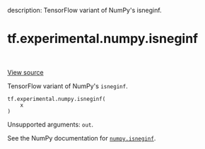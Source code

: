 description: TensorFlow variant of NumPy's isneginf.

<div itemscope itemtype="http://developers.google.com/ReferenceObject">
<meta itemprop="name" content="tf.experimental.numpy.isneginf" />
<meta itemprop="path" content="Stable" />
</div>

# tf.experimental.numpy.isneginf

<!-- Insert buttons and diff -->

<table class="tfo-notebook-buttons tfo-api nocontent" align="left">

</table>

<a target="_blank" class="external" href="/code/stable/tensorflow/python/ops/numpy_ops/np_math_ops.py">View source</a>



TensorFlow variant of NumPy's `isneginf`.


<pre class="devsite-click-to-copy prettyprint lang-py tfo-signature-link">
<code>tf.experimental.numpy.isneginf(
    x
)
</code></pre>



<!-- Placeholder for "Used in" -->

Unsupported arguments: `out`.

See the NumPy documentation for [`numpy.isneginf`](https://numpy.org/doc/stable/reference/generated/numpy.isneginf.html).